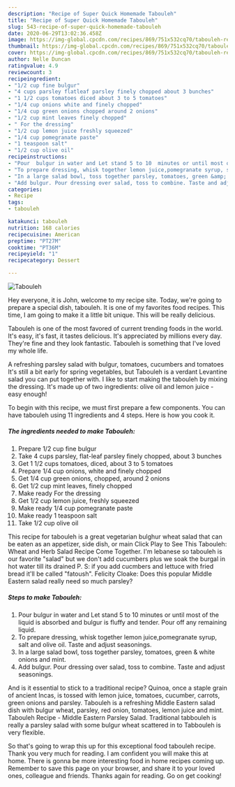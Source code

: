 ```yaml
---
description: "Recipe of Super Quick Homemade Tabouleh"
title: "Recipe of Super Quick Homemade Tabouleh"
slug: 543-recipe-of-super-quick-homemade-tabouleh
date: 2020-06-29T13:02:36.458Z
image: https://img-global.cpcdn.com/recipes/869/751x532cq70/tabouleh-recipe-main-photo.jpg
thumbnail: https://img-global.cpcdn.com/recipes/869/751x532cq70/tabouleh-recipe-main-photo.jpg
cover: https://img-global.cpcdn.com/recipes/869/751x532cq70/tabouleh-recipe-main-photo.jpg
author: Nelle Duncan
ratingvalue: 4.9
reviewcount: 3
recipeingredient:
- "1/2 cup fine bulgur"
- "4 cups parsley flatleaf parsley finely chopped about 3 bunches"
- "1 1/2 cups tomatoes diced about 3 to 5 tomatoes"
- "1/4 cup onions white and finely chopped"
- "1/4 cup green onions chopped around 2 onions"
- "1/2 cup mint leaves finely chopped"
- " For the dressing"
- "1/2 cup lemon juice freshly squeezed"
- "1/4 cup pomegranate paste"
- "1 teaspoon salt"
- "1/2 cup olive oil"
recipeinstructions:
- "Pour  bulgur in water and Let stand 5 to 10  minutes or until most of the liquid is absorbed and bulgur is fluffy and tender. Pour off any remaining liquid."
- "To prepare dressing, whisk together lemon juice,pomegranate syrup, salt and olive oil. Taste and adjust seasonings."
- "In a large salad bowl, toss together parsley, tomatoes, green &amp; white onions and mint."
- "Add bulgur. Pour dressing over salad, toss to combine. Taste and adjust seasonings."
categories:
- Recipe
tags:
- tabouleh

katakunci: tabouleh 
nutrition: 168 calories
recipecuisine: American
preptime: "PT27M"
cooktime: "PT36M"
recipeyield: "1"
recipecategory: Dessert

---
```



![Tabouleh](https://img-global.cpcdn.com/recipes/869/751x532cq70/tabouleh-recipe-main-photo.jpg)

Hey everyone, it is John, welcome to my recipe site. Today, we're going to prepare a special dish, tabouleh. It is one of my favorites food recipes. This time, I am going to make it a little bit unique. This will be really delicious.

Tabouleh is one of the most favored of current trending foods in the world. It's easy, it's fast, it tastes delicious. It's appreciated by millions every day. They're fine and they look fantastic. Tabouleh is something that I've loved my whole life.

A refreshing parsley salad with bulgur, tomatoes, cucumbers and tomatoes It&#39;s still a bit early for spring vegetables, but Tabouleh is a verdant Levantine salad you can put together with. I like to start making the tabouleh by mixing the dressing. It&#39;s made up of two ingredients: olive oil and lemon juice - easy enough!


To begin with this recipe, we must first prepare a few components. You can have tabouleh using 11 ingredients and 4 steps. Here is how you cook it.

<!--inarticleads1-->

##### The ingredients needed to make Tabouleh:

1. Prepare 1/2 cup fine bulgur
1. Take 4 cups parsley, flat-leaf parsley finely chopped, about 3 bunches
1. Get 1 1/2 cups tomatoes, diced, about 3 to 5 tomatoes
1. Prepare 1/4 cup onions, white and finely chopped
1. Get 1/4 cup green onions, chopped, around 2 onions
1. Get 1/2 cup mint leaves, finely chopped
1. Make ready  For the dressing
1. Get 1/2 cup lemon juice, freshly squeezed
1. Make ready 1/4 cup pomegranate paste
1. Make ready 1 teaspoon salt
1. Take 1/2 cup olive oil


This recipe for tabouleh is a great vegetarian bulghur wheat salad that can be eaten as an appetizer, side dish, or main Click Play to See This Tabouleh: Wheat and Herb Salad Recipe Come Together. I&#39;m lebanese so tabouleh is our favorite &#34;salad&#34; but we don&#39;t add cucumbers plus we soak the burgal in hot water till its drained P. S: if you add cucmbers and lettuce with fried bread it&#39;ll be called &#34;fatoush&#34;. Felicity Cloake: Does this popular Middle Eastern salad really need so much parsley? 

<!--inarticleads2-->

##### Steps to make Tabouleh:

1. Pour  bulgur in water and Let stand 5 to 10  minutes or until most of the liquid is absorbed and bulgur is fluffy and tender. Pour off any remaining liquid.
1. To prepare dressing, whisk together lemon juice,pomegranate syrup, salt and olive oil. Taste and adjust seasonings.
1. In a large salad bowl, toss together parsley, tomatoes, green &amp; white onions and mint.
1. Add bulgur. Pour dressing over salad, toss to combine. Taste and adjust seasonings.


And is it essential to stick to a traditional recipe? Quinoa, once a staple grain of ancient Incas, is tossed with lemon juice, tomatoes, cucumber, carrots, green onions and parsley. Tabouleh is a refreshing Middle Eastern salad dish with bulgur wheat, parsley, red onion, tomatoes, lemon juice and mint. Tabouleh Recipe - Middle Eastern Parsley Salad. Traditional tabbouleh is really a parsley salad with some bulgur wheat scattered in to Tabbouleh is very flexible. 

So that's going to wrap this up for this exceptional food tabouleh recipe. Thank you very much for reading. I am confident you will make this at home. There is gonna be more interesting food in home recipes coming up. Remember to save this page on your browser, and share it to your loved ones, colleague and friends. Thanks again for reading. Go on get cooking!
